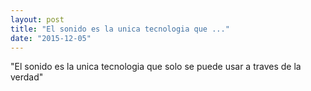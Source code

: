 ```yaml
---
layout: post
title: "El sonido es la unica tecnologia que ..."
date: "2015-12-05"
---
```

"El sonido es la unica tecnologia que solo se puede usar a traves de la verdad"
